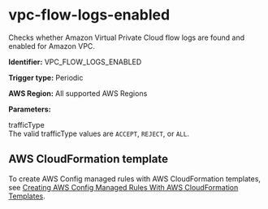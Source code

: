 # vpc\-flow\-logs\-enabled<a name="vpc-flow-logs-enabled"></a>

Checks whether Amazon Virtual Private Cloud flow logs are found and enabled for Amazon VPC\.

**Identifier:** VPC\_FLOW\_LOGS\_ENABLED

**Trigger type:** Periodic

**AWS Region:** All supported AWS Regions

**Parameters:**

 trafficType  
 The valid trafficType values are `ACCEPT`, `REJECT`, or `ALL`\.

## AWS CloudFormation template<a name="w24aac11c29c17d327c15"></a>

To create AWS Config managed rules with AWS CloudFormation templates, see [Creating AWS Config Managed Rules With AWS CloudFormation Templates](aws-config-managed-rules-cloudformation-templates.md)\.